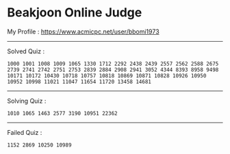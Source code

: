 # Beakjoon Online Judge

My Profile : https://www.acmicpc.net/user/bbomi1973

---

Solved Quiz : 
```
1000 1001 1008 1009 1065 1330 1712 2292 2438 2439 2557 2562 2588 2675 2739 2741 2742 2751 2753 2839 2884 2908 2941 3052 4344 8393 8958 9498 10171 10172 10430 10718 10757 10818 10869 10871 10828 10926 10950 10952 10998 11021 11047 11654 11720 13458 14681
```

---

Solving Quiz :
```
1010 1065 1463 2577 3190 10951 22362
```

---

Failed Quiz :
```
1152 2869 10250 10989
```
